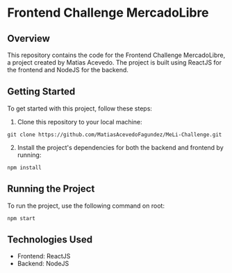 # Frontend Challenge MercadoLibre

## Overview

This repository contains the code for the Frontend Challenge MercadoLibre, a project created by Matias Acevedo. The project is built using ReactJS for the frontend and NodeJS for the backend.

## Getting Started

To get started with this project, follow these steps:

1. Clone this repository to your local machine:

```shell
git clone https://github.com/MatiasAcevedoFagundez/MeLi-Challenge.git
```

2. Install the project's dependencies for both the backend and frontend by running:

```shell
npm install
```

## Running the Project

To run the project, use the following command on root:

```shell
npm start
```

## Technologies Used

- Frontend: ReactJS
- Backend: NodeJS
